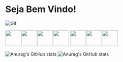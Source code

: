 
# Seja Bem Vindo!

![Gif](https://media3.giphy.com/media/v1.Y2lkPTZjMDliOTUyMWI3dG95dzdxcmtrMzZtZXZ4aThicmNydG14NjdlMGdlZHEzbHJxNyZlcD12MV9naWZzX3NlYXJjaCZjdD1n/n1dFDLwXu4Qkwy7OJ0/200.gif)

<img src="https://cdn.jsdelivr.net/gh/devicons/devicon@latest/icons/azuresqldatabase/azuresqldatabase-original.svg" width="50px"><img src="https://cdn.jsdelivr.net/gh/devicons/devicon@latest/icons/python/python-original.svg" width="50px"><img src="https://cdn.jsdelivr.net/gh/devicons/devicon@latest/icons/javascript/javascript-original.svg" width="50px"><img src="https://cdn.jsdelivr.net/gh/devicons/devicon@latest/icons/nodejs/nodejs-original-wordmark.svg" width="50px">
<img src="https://cdn.jsdelivr.net/gh/devicons/devicon@latest/icons/django/django-plain-wordmark.svg" width="50px"><img src="https://cdn.jsdelivr.net/gh/devicons/devicon@latest/icons/html5/html5-original.svg" width="50px"><img src="https://cdn.jsdelivr.net/gh/devicons/devicon@latest/icons/css3/css3-original.svg" width="50px">

![Anurag's GitHub stats](https://github-readme-stats.vercel.app/api?username=anuraghazra&show_icons=true&theme=radical)
![Anurag's GitHub stats](https://github-readme-stats.vercel.app/api?username=anuraghazra&show_icons=true&theme=radical)